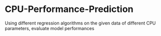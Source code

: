 # CPU-Performance-Prediction
Using different regression algorithms on the given data of different CPU parameters, evaluate model performances
